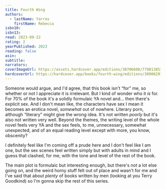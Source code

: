 ```yaml
---
title: Fourth Wing
authors:
  - lastName: Yarros
    firstName: Rebecca
isbn10:
isbn13:
read: 2023-09-22
rating: 2
yearPublished: 2023
reading: false
asin:
subtitle:
narrators:
coverImageUrl: https://assets.hardcover.app/editions/30706608/7798138539052064-fourth-wing.jpeg
hardcoverUrl: https://hardcover.app/books/fourth-wing/editions/30906291
---
```


Someone would argue, and I'd agree, that this book isn't “for” me, so whether or not I appreciate it is irrelevant. But I kind of wonder who it _is_ for. For 70% of the book it's a solidly formulaic YA novel and… then there's explicit sex. And I don't mean like, the characters have sex I mean it becomes an erotica novel, _somewhat_ out of nowhere. Literary porn, although “literary” might give the wrong idea. It's not written _poorly_ but it's also not written very well. Beyond the themes, the writing level of the whole novel feels very YA and the sex feels, to me, unnecessary, somewhat unexpected, and of an equal reading level except with more, you know, obscenity?

I definitely feel like I'm coming off a prude here and I don't feel like I am one, but the sex scenes feel written simply but with adults in mind and I guess that clashed, for me, with the tone and level of the rest of the book.

The main plot is formulaic but interesting enough, but there's not a lot else going on, and the weird horny stuff felt out of place and wasn't for me and I've said that about _plenty_ of books written by men (looking at you Terry Goodkind) so I'm gonna skip the rest of this series.
